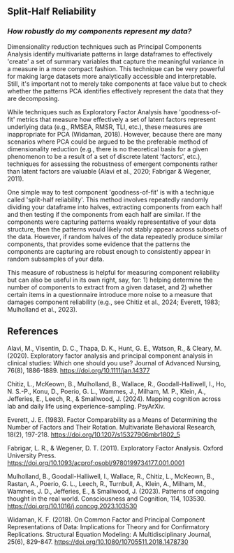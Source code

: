 ## **Split-Half Reliability**
### *How robustly do my components represent my data?*

Dimensionality reduction techniques such as Principal Components Analysis identify multivariate patterns in large dataframes to effectively 'create' a set of summary variables that capture the meaningful variance in a measure in a more compact fashion. This technique can be very powerful for making large datasets more analytically accessible and interpretable. Still, it's important not to merely take components at face value but to check whether the patterns PCA identifies effectively represent the data that they are decomposing.

While techniques such as Exploratory Factor Analysis have 'goodness-of-fit' metrics that measure how effectively a set of latent factors represent underlying data (e.g., RMSEA, RMSR, TLI, etc.), these measures are inappropriate for PCA (Widaman, 2018). However, because there are many scenarios where PCA could be argued to be the preferable method of dimensionality reduction (e.g., there is no theoretical basis for a given phenomenon to be a result of a set of discrete latent 'factors', etc.), techniques for assessing the robustness of emergent components rather than latent factors are valuable (Alavi et al., 2020; Fabrigar & Wegener, 2011). 

One simple way to test component 'goodness-of-fit' is with a technique called 'split-half reliability'. This method involves repeatedly randomly dividing your dataframe into halves, extracting components from each half and then testing if the components from each half are similar. If the components were capturing patterns weakly representative of your data structure, then the patterns would likely not stably appear across subsets of the data. However, if random halves of the data repeatedly produce similar components, that provides some evidence that the patterns the components are capturing are robust enough to consistently appear in random subsamples of your data.

This measure of robustness is helpful for measuring component reliability but can also be useful in its own right, say, for: 1) helping determine the number of components to extract from a given dataset, and 2) whether certain items in a questionnaire introduce more noise to a measure that damages component reliability (e.g., see Chitiz et al., 2024; Everett, 1983; Mulholland et al., 2023).

## References

Alavi, M., Visentin, D. C., Thapa, D. K., Hunt, G. E., Watson, R., & Cleary, M. (2020). Exploratory factor analysis and principal component analysis in clinical studies: Which one should you use? Journal of Advanced Nursing, 76(8), 1886-1889. https://doi.org/10.1111/jan.14377 

Chitiz, L., McKeown, B., Mulholland, B., Wallace, R., Goodall-Halliwell, I., Ho, N. S.-P., Konu, D., Poerio, G. L., Wammes, J., Milham, M. P., Klein, A., Jefferies, E., Leech, R., & Smallwood, J. (2024). Mapping cognition across lab and daily life using experience-sampling. PsyArXiv.

Everett, J. E. (1983). Factor Comparability as a Means of Determining the Number of Factors and Their Rotation. Multivariate Behavioral Research, 18(2), 197-218. https://doi.org/10.1207/s15327906mbr1802_5 

Fabrigar, L. R., & Wegener, D. T. (2011). Exploratory Factor Analysis. Oxford University Press. https://doi.org/10.1093/acprof:osobl/9780199734177.001.0001 

Mulholland, B., Goodall-Halliwell, I., Wallace, R., Chitiz, L., McKeown, B., Rastan, A., Poerio, G. L., Leech, R., Turnbull, A., Klein, A., Milham, M., Wammes, J. D., Jefferies, E., & Smallwood, J. (2023). Patterns of ongoing thought in the real world. Consciousness and Cognition, 114, 103530. https://doi.org/10.1016/j.concog.2023.103530

Widaman, K. F. (2018). On Common Factor and Principal Component Representations of Data: Implications for Theory and for Confirmatory Replications. Structural Equation Modeling: A Multidisciplinary Journal, 25(6), 829-847. https://doi.org/10.1080/10705511.2018.1478730 


